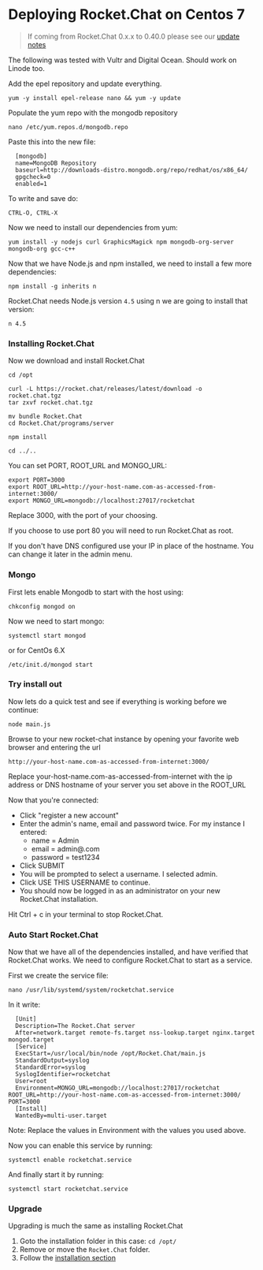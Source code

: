 # Deploying Rocket.Chat on Centos 7

> If coming from Rocket.Chat 0.x.x to 0.40.0 please see our [update notes](/3.%20Installation/7.%20Updating/1.%20From%200.x.x%20to%200.40.0)

The following was tested with Vultr and Digital Ocean.  Should work on Linode too.

Add the epel repository and update everything.

```
yum -y install epel-release nano && yum -y update
```

Populate the yum repo with the mongodb repository

```
nano /etc/yum.repos.d/mongodb.repo
```

Paste this into the new file:

```
  [mongodb]
  name=MongoDB Repository
  baseurl=http://downloads-distro.mongodb.org/repo/redhat/os/x86_64/
  gpgcheck=0
  enabled=1
```

To write and save do:

```
CTRL-O, CTRL-X
```

Now we need to install our dependencies from yum:

```
yum install -y nodejs curl GraphicsMagick npm mongodb-org-server mongodb-org gcc-c++
```

Now that we have Node.js and npm installed, we need to install a few more dependencies:

```
npm install -g inherits n
```

Rocket.Chat needs Node.js version `4.5` using n we are going to install that version:

```
n 4.5
```

### Installing Rocket.Chat

Now we download and install Rocket.Chat

```
cd /opt

curl -L https://rocket.chat/releases/latest/download -o rocket.chat.tgz
tar zxvf rocket.chat.tgz

mv bundle Rocket.Chat
cd Rocket.Chat/programs/server

npm install

cd ../..
```

You can set PORT, ROOT_URL and MONGO_URL:

```
export PORT=3000
export ROOT_URL=http://your-host-name.com-as-accessed-from-internet:3000/
export MONGO_URL=mongodb://localhost:27017/rocketchat
```

Replace 3000, with the port of your choosing.

If you choose to use port 80 you will need to run Rocket.Chat as root.

If you don't have DNS configured use your IP in place of the hostname.  You can change it later in the admin menu.

### Mongo

First lets enable Mongodb to start with the host using:

```
chkconfig mongod on
```

Now we need to start mongo:

```
systemctl start mongod
```

or for CentOs 6.X

```
/etc/init.d/mongod start
```

### Try install out

Now lets do a quick test and see if everything is working before we continue:

```
node main.js
```

Browse to your new rocket-chat instance by opening your favorite web browser and entering the url

```
http://your-host-name.com-as-accessed-from-internet:3000/
```

Replace your-host-name.com-as-accessed-from-internet with the ip address or DNS hostname of your server you set above in the ROOT_URL

Now that you're connected:

* Click "register a new account"
* Enter the admin's name, email and password twice.  For my instance I entered:
  * name = Admin
  * email = admin@<my domain>.com
  * password = test1234
* Click SUBMIT
* You will be prompted to select a username.  I selected admin.
* Click USE THIS USERNAME to continue.
* You should now be logged in as an administrator on your new Rocket.Chat installation.

Hit Ctrl + c in your terminal to stop Rocket.Chat.

### Auto Start Rocket.Chat

Now that we have all of the dependencies installed, and have verified that Rocket.Chat works.  We need to configure Rocket.Chat to start as a service.

First we create the service file:

```
nano /usr/lib/systemd/system/rocketchat.service
```

In it write:

```
  [Unit]
  Description=The Rocket.Chat server
  After=network.target remote-fs.target nss-lookup.target nginx.target mongod.target
  [Service]
  ExecStart=/usr/local/bin/node /opt/Rocket.Chat/main.js
  StandardOutput=syslog
  StandardError=syslog
  SyslogIdentifier=rocketchat
  User=root
  Environment=MONGO_URL=mongodb://localhost:27017/rocketchat ROOT_URL=http://your-host-name.com-as-accessed-from-internet:3000/ PORT=3000
  [Install]
  WantedBy=multi-user.target
```

Note:  Replace the values in Environment with the values you used above.

Now you can enable this service by running:

```
systemctl enable rocketchat.service
```

And finally start it by running:

```
systemctl start rocketchat.service
```

### Upgrade

Upgrading is much the same as installing Rocket.Chat

1. Goto the installation folder in this case: `cd /opt/`
2. Remove or move the `Rocket.Chat` folder.
3. Follow the [installation section](#installing-rocket-chat)


